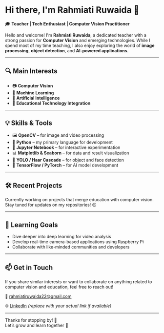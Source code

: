 # Hi there, I'm Rahmiati Ruwaida 👋

🎓 **Teacher | Tech Enthusiast | Computer Vision Practitioner**

Hello and welcome! I'm **Rahmiati Ruwaida**, a dedicated teacher with a strong passion for **Computer Vision** and emerging technologies. While I spend most of my time teaching, I also enjoy exploring the world of **image processing**, **object detection**, and **AI-powered applications**.

---

## 🔍 Main Interests
- 📷 **Computer Vision**
- 🧠 **Machine Learning**
- 🤖 **Artificial Intelligence**
- 🧰 **Educational Technology Integration**

---

## 💡 Skills & Tools
- 🖼️ **OpenCV** – for image and video processing
- 🐍 **Python** – my primary language for development
- 🧪 **Jupyter Notebook** – for interactive experimentation
- 📊 **Matplotlib & Seaborn** – for data and result visualization
- 🔎 **YOLO / Haar Cascade** – for object and face detection
- 🧠 **TensorFlow / PyTorch** – for AI model development

---

## 🛠️ Recent Projects
Currently working on projects that merge education with computer vision. Stay tuned for updates on my repositories! 😉

---

## 🌱 Learning Goals
- Dive deeper into deep learning for video analysis
- Develop real-time camera-based applications using Raspberry Pi
- Collaborate with like-minded communities and developers

---

## 📫 Get in Touch
If you share similar interests or want to collaborate on anything related to computer vision and education, feel free to reach out!

📧 rahmiatiruwaida22@gmail.com

🌐 [LinkedIn](https://linkedin.com/in/rahmiatiruwaida) *(replace with your actual link if available)*

---

Thanks for stopping by! 🙌  
Let’s grow and learn together 🚀
